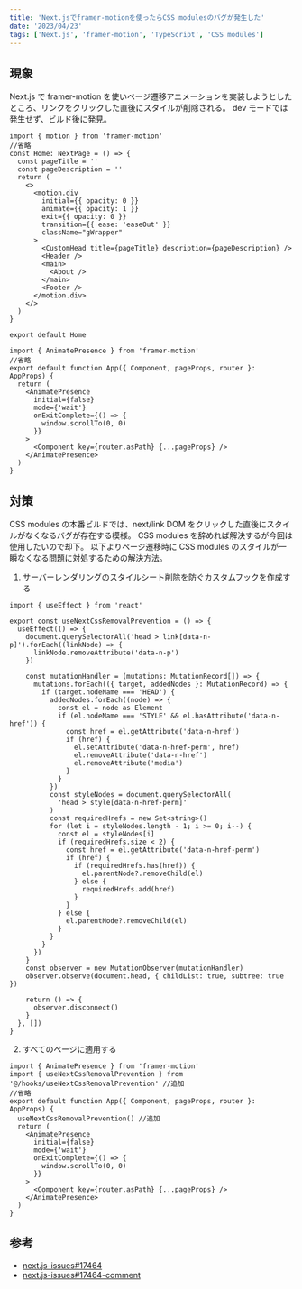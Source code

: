 ```yaml
---
title: 'Next.jsでframer-motionを使ったらCSS modulesのバグが発生した'
date: '2023/04/23'
tags: ['Next.js', 'framer-motion', 'TypeScript', 'CSS modules']
---
```


## 現象

Next.js で framer-motion を使いページ遷移アニメーションを実装しようとしたところ、リンクをクリックした直後にスタイルが削除される。
dev モードでは発生せず、ビルド後に発見。

```tsx:index.tsx
import { motion } from 'framer-motion'
//省略
const Home: NextPage = () => {
  const pageTitle = ''
  const pageDescription = ''
  return (
    <>
      <motion.div
        initial={{ opacity: 0 }}
        animate={{ opacity: 1 }}
        exit={{ opacity: 0 }}
        transition={{ ease: 'easeOut' }}
        className="gWrapper"
      >
        <CustomHead title={pageTitle} description={pageDescription} />
        <Header />
        <main>
          <About />
        </main>
        <Footer />
      </motion.div>
    </>
  )
}

export default Home
```

```tsx:_app.tsx
import { AnimatePresence } from 'framer-motion'
//省略
export default function App({ Component, pageProps, router }: AppProps) {
  return (
    <AnimatePresence
      initial={false}
      mode={'wait'}
      onExitComplete={() => {
        window.scrollTo(0, 0)
      }}
    >
      <Component key={router.asPath} {...pageProps} />
    </AnimatePresence>
  )
}
```

## 対策

CSS modules の本番ビルドでは、next/link DOM をクリックした直後にスタイルがなくなるバグが存在する模様。
CSS modules を辞めれば解決するが今回は使用したいので却下。
以下よりページ遷移時に CSS modules のスタイルが一瞬なくなる問題に対処するための解決方法。

1. サーバーレンダリングのスタイルシート削除を防ぐカスタムフックを作成する

```tsx:useNextCssRemovalPrevention.tsx
import { useEffect } from 'react'

export const useNextCssRemovalPrevention = () => {
  useEffect(() => {
    document.querySelectorAll('head > link[data-n-p]').forEach((linkNode) => {
      linkNode.removeAttribute('data-n-p')
    })

    const mutationHandler = (mutations: MutationRecord[]) => {
      mutations.forEach(({ target, addedNodes }: MutationRecord) => {
        if (target.nodeName === 'HEAD') {
          addedNodes.forEach((node) => {
            const el = node as Element
            if (el.nodeName === 'STYLE' && el.hasAttribute('data-n-href')) {
              const href = el.getAttribute('data-n-href')
              if (href) {
                el.setAttribute('data-n-href-perm', href)
                el.removeAttribute('data-n-href')
                el.removeAttribute('media')
              }
            }
          })
          const styleNodes = document.querySelectorAll(
            'head > style[data-n-href-perm]'
          )
          const requiredHrefs = new Set<string>()
          for (let i = styleNodes.length - 1; i >= 0; i--) {
            const el = styleNodes[i]
            if (requiredHrefs.size < 2) {
              const href = el.getAttribute('data-n-href-perm')
              if (href) {
                if (requiredHrefs.has(href)) {
                  el.parentNode?.removeChild(el)
                } else {
                  requiredHrefs.add(href)
                }
              }
            } else {
              el.parentNode?.removeChild(el)
            }
          }
        }
      })
    }
    const observer = new MutationObserver(mutationHandler)
    observer.observe(document.head, { childList: true, subtree: true })

    return () => {
      observer.disconnect()
    }
  }, [])
}
```

2. すべてのページに適用する

```tsx:_app.tsx
import { AnimatePresence } from 'framer-motion'
import { useNextCssRemovalPrevention } from '@/hooks/useNextCssRemovalPrevention' //追加
//省略
export default function App({ Component, pageProps, router }: AppProps) {
  useNextCssRemovalPrevention() //追加
  return (
    <AnimatePresence
      initial={false}
      mode={'wait'}
      onExitComplete={() => {
        window.scrollTo(0, 0)
      }}
    >
      <Component key={router.asPath} {...pageProps} />
    </AnimatePresence>
  )
}
```

## 参考

- [next.js-issues#17464](https://github.com/vercel/next.js/issues/17464)
- [next.js-issues#17464-comment](https://github.com/vercel/next.js/issues/17464#issuecomment-1447335147)
